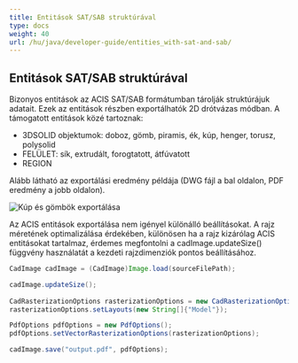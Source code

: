 ```yaml
---
title: Entitások SAT/SAB struktúrával
type: docs
weight: 40
url: /hu/java/developer-guide/entities_with-sat-and-sab/
---
```


## **Entitások SAT/SAB struktúrával**

Bizonyos entitások az ACIS SAT/SAB formátumban tárolják struktúrájuk adatait. Ezek az entitások részben exportálhatók 2D drótvázas módban. A támogatott entitások közé tartoznak:

*	3DSOLID objektumok: doboz, gömb, piramis, ék, kúp, henger, torusz, polysolid
*	FELÜLET: sík, extrudált, forogtatott, átfúvatott
*	REGION

Alább látható az exportálási eredmény példája (DWG fájl a bal oldalon, PDF eredmény a jobb oldalon).

![Kúp és gömbök exportálása](/cad/_assets/guide/coneAndSpheres.png)

Az ACIS entitások exportálása nem igényel különálló beállításokat. A rajz méretének optimalizálása érdekében, különösen ha a rajz kizárólag ACIS entitásokat tartalmaz, érdemes megfontolni a cadImage.updateSize() függvény használatát a kezdeti rajzdimenziók pontos beállításához.

```java
CadImage cadImage = (CadImage)Image.load(sourceFilePath);

cadImage.updateSize();
	
CadRasterizationOptions rasterizationOptions = new CadRasterizationOptions();
rasterizationOptions.setLayouts(new String[]{"Model"});

PdfOptions pdfOptions = new PdfOptions();
pdfOptions.setVectorRasterizationOptions(rasterizationOptions);

cadImage.save("output.pdf", pdfOptions);
```
